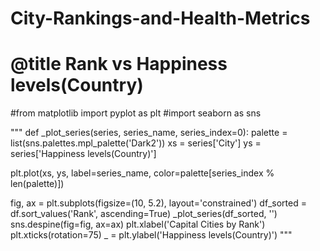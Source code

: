 # City-Rankings-and-Health-Metrics
# @title Rank vs Happiness levels(Country)

#from matplotlib import pyplot as plt
#import seaborn as sns

"""
def _plot_series(series, series_name, series_index=0):
  palette = list(sns.palettes.mpl_palette('Dark2'))
  xs = series['City']
  ys = series['Happiness levels(Country)']

  plt.plot(xs, ys, label=series_name, color=palette[series_index % len(palette)])

fig, ax = plt.subplots(figsize=(10, 5.2), layout='constrained')
df_sorted = df.sort_values('Rank', ascending=True)
_plot_series(df_sorted, '')
sns.despine(fig=fig, ax=ax)
plt.xlabel('Capital Cities by Rank')
plt.xticks(rotation=75)
_ = plt.ylabel('Happiness levels(Country)')
"""

